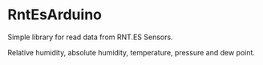 # RntEsArduino
Simple library for read data from RNT.ES Sensors.

Relative humidity, absolute humidity, temperature, pressure and dew point.
